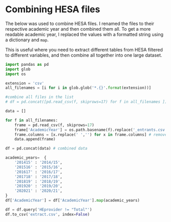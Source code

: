 # Combining HESA files

The below was used to combine HESA files. I renamed the files to their respective academic year and then combined them all. To get a more readable academic year, I replaced the values with a formatted string using a dictionary and `map`.

This is useful where you need to extract different tables from HESA filtered to different variables, and then combine all together into one large dataset.

```python
import pandas as pd
import glob
import os

extension = 'csv'
all_filenames = [i for i in glob.glob('*.{}'.format(extension))]

#combine all files in the list
# df = pd.concat([pd.read_csv(f, skiprows=17) for f in all_filenames ])

data = []

for f in all_filenames:
    frame = pd.read_csv(f, skiprows=17)
    frame['AcademicYear'] = os.path.basename(f).replace('_entrants.csv','') # remove the appended string in the filename
    frame.columns = [x.replace(' ','') for x in frame.columns] # remove spaces from column headers
    data.append(frame)

df = pd.concat(data) # combined data

academic_years=  {
    '201415' : '2014/15',
    '201516' : '2015/16',
    '201617' : '2016/17',
    '201718' : '2017/18',
    '201819' : '2018/19',
    '201920' : '2019/20',
    '202021' : '2020/21',
}
df['AcademicYear'] = df['AcademicYear'].map(academic_years)

df = df.query('HEprovider != "Total"')
df.to_csv('extract.csv', index=False)
```